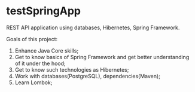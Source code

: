 # testSpringApp

REST API application using databases, Hibernetes, Spring Framework.

Goals of this project:
1) Enhance Java Core skills;
2) Get to know basics of Spring Framework and get better understanding of it under the hood;
3) Get to know such technologies as Hibernetes;
4) Work with databases(PostgreSQL), dependencies(Maven);
5) Learn Lombok;
